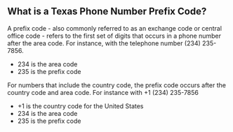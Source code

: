 ## What is a Texas Phone Number Prefix Code?

A prefix code - also commonly referred to as an exchange code or central
office code - refers to the first set of digits that occurs in a phone
number after the area code. For instance, with the telephone number
(234) 235-7856.

-   234 is the area code
-   235 is the prefix code

For numbers that include the country code, the prefix code occurs after
the country code and area code. For instance with +1 (234) 235-7856

-   +1 is the country code for the United States
-   234 is the area code
-   235 is the prefix code
